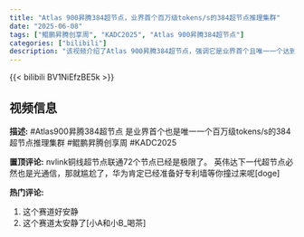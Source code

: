 ```yaml
---
title: "Atlas 900昇腾384超节点，业界首个百万级tokens/s的384超节点推理集群"
date: "2025-06-08"
tags: ["鲲鹏昇腾创享周", "KADC2025", "Atlas 900昇腾384超节点"]
categories: ["bilibili"]
description: "该视频介绍了Atlas 900昇腾384超节点，强调它是业界首个且唯一一个达到百万级tokens/s的384超节点推理集群。该视频与鲲鹏昇腾创享周和KADC2025相关。"
---
```


{{< bilibili BV1NiEfzBE5k >}}

## 视频信息

**描述:**
#Atlas900昇腾384超节点 是业界首个也是唯一一个百万级tokens/s的384超节点推理集群 #鲲鹏昇腾创享周 #KADC2025

**置顶评论:**
nvlink铜线超节点联通72个节点已经是极限了。
英伟达下一代超节点必然也是光通信，那就尴尬了，华为肯定已经准备好专利墙等你撞过来呢[doge]

**热门评论:**
1. 这个赛道好安静
2. 这个赛道太安静了[小A和小B_喝茶]

